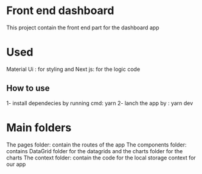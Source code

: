 # Front end dashboard
This project contain the front end part for the dashboard app
# Used
Material Ui : for styling and Next js: for the logic code

## How to use

1- install dependecies by running cmd: yarn
2- lanch the app by : yarn dev

# Main folders

The pages folder: contain the routes of the app
The components folder: contains DataGrid folder for the datagrids and the charts folder for the charts
The context folder: contain the code for the local storage context for our app
